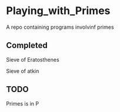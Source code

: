 # Playing_with_Primes
A repo containing programs involvinf primes

## Completed

Sieve of Eratosthenes

Sieve of atkin

## TODO

Primes is in P
